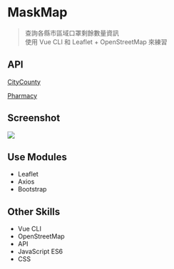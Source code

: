 # MaskMap

> 查詢各縣市區域口罩剩餘數量資訊  
> 使用 Vue CLI 和 Leaflet + OpenStreetMap 來練習

## API

[CityCounty](https://raw.githubusercontent.com/donma/TaiwanAddressCityAreaRoadChineseEnglishJSON/master/CityCountyData.json)

[Pharmacy](https://raw.githubusercontent.com/kiang/pharmacies/master/json/points.json)

## Screenshot

![](https://i.imgur.com/dJhQ4wV.jpg)

## Use Modules
* Leaflet
* Axios
* Bootstrap

## Other Skills
* Vue CLI
* OpenStreetMap
* API
* JavaScript ES6
* CSS